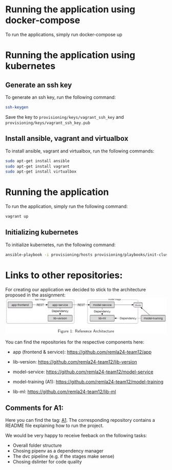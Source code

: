 # Running the application using docker-compose
To run the applications, simply run docker-compose up

# Running the application using kubernetes
## Generate an ssh key
To generate an ssh key, run the following command:
```bash
ssh-keygen 
```

Save the key to ```provisioning/keys/vagrant_ssh_key``` and ```provisioning/keys/vagrant_ssh_key.pub```


## Install ansible, vagrant and virtualbox
To install ansible, vagrant and virtualbox, run the following commands:
```bash
sudo apt-get install ansible
sudo apt-get install vagrant
sudo apt-get install virtualbox
```

# Running the application
To run the application, simply run the following command:
```bash
vagrant up
```

## Initializing kubernetes
To initialize kubernetes, run the following command:
```bash
ansible-playbook -i provisioning/hosts provisioning/playbooks/init-cluster.yml
```

# Links to other repositories:
For creating our application we decided to stick to the architecture proposed in the assignment:
![](/assets/architecture.png)

You can find the repositories for the respective components here:
- app (frontend & service): https://github.com/remla24-team12/app
- lib-version: https://github.com/remla24-team12/lib-version 

- model-service: https://github.com/remla24-team12/model-service  
- model-training (A1): https://github.com/remla24-team12/model-training
- lib-ml: https://github.com/remla24-team12/lib-ml 


## Comments for A1:
Here you can find the tag: [A1](https://github.com/killB0x/remla24-team12/releases/tag/A1). The corresponding repository contains a README file explaining how to run the project. 

We would be very happy to receive feeback on the following tasks:
  - Overall folder structure
  - Chosing pipenv as a dependency manager
  - The dvc pipeline (e.g. if the stages make sense)
  - Chosing dslinter for code quality
